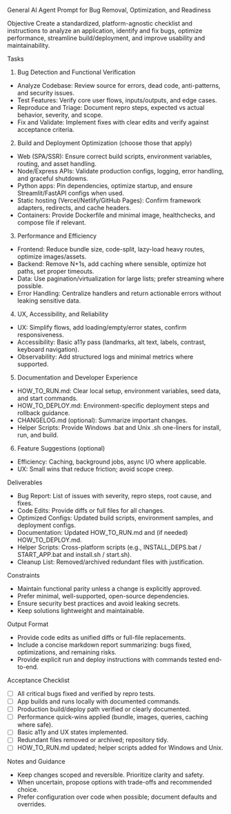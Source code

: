 General AI Agent Prompt for Bug Removal, Optimization, and Readiness

Objective
Create a standardized, platform-agnostic checklist and instructions to analyze an application, identify and fix bugs, optimize performance, streamline build/deployment, and improve usability and maintainability.

Tasks
1. Bug Detection and Functional Verification
- Analyze Codebase: Review source for errors, dead code, anti-patterns, and security issues.
- Test Features: Verify core user flows, inputs/outputs, and edge cases.
- Reproduce and Triage: Document repro steps, expected vs actual behavior, severity, and scope.
- Fix and Validate: Implement fixes with clear edits and verify against acceptance criteria.

2. Build and Deployment Optimization (choose those that apply)
- Web (SPA/SSR): Ensure correct build scripts, environment variables, routing, and asset handling.
- Node/Express APIs: Validate production configs, logging, error handling, and graceful shutdowns.
- Python apps: Pin dependencies, optimize startup, and ensure Streamlit/FastAPI configs when used.
- Static hosting (Vercel/Netlify/GitHub Pages): Confirm framework adapters, redirects, and cache headers.
- Containers: Provide Dockerfile and minimal image, healthchecks, and compose file if relevant.

3. Performance and Efficiency
- Frontend: Reduce bundle size, code-split, lazy-load heavy routes, optimize images/assets.
- Backend: Remove N+1s, add caching where sensible, optimize hot paths, set proper timeouts.
- Data: Use pagination/virtualization for large lists; prefer streaming where possible.
- Error Handling: Centralize handlers and return actionable errors without leaking sensitive data.

4. UX, Accessibility, and Reliability
- UX: Simplify flows, add loading/empty/error states, confirm responsiveness.
- Accessibility: Basic a11y pass (landmarks, alt text, labels, contrast, keyboard navigation).
- Observability: Add structured logs and minimal metrics where supported.

5. Documentation and Developer Experience
- HOW_TO_RUN.md: Clear local setup, environment variables, seed data, and start commands.
- HOW_TO_DEPLOY.md: Environment-specific deployment steps and rollback guidance.
- CHANGELOG.md (optional): Summarize important changes.
- Helper Scripts: Provide Windows .bat and Unix .sh one-liners for install, run, and build.

6. Feature Suggestions (optional)
- Efficiency: Caching, background jobs, async I/O where applicable.
- UX: Small wins that reduce friction; avoid scope creep.

Deliverables
- Bug Report: List of issues with severity, repro steps, root cause, and fixes.
- Code Edits: Provide diffs or full files for all changes.
- Optimized Configs: Updated build scripts, environment samples, and deployment configs.
- Documentation: Updated HOW_TO_RUN.md and (if needed) HOW_TO_DEPLOY.md.
- Helper Scripts: Cross-platform scripts (e.g., INSTALL_DEPS.bat / START_APP.bat and install.sh / start.sh).
- Cleanup List: Removed/archived redundant files with justification.

Constraints
- Maintain functional parity unless a change is explicitly approved.
- Prefer minimal, well-supported, open-source dependencies.
- Ensure security best practices and avoid leaking secrets.
- Keep solutions lightweight and maintainable.

Output Format
- Provide code edits as unified diffs or full-file replacements.
- Include a concise markdown report summarizing: bugs fixed, optimizations, and remaining risks.
- Provide explicit run and deploy instructions with commands tested end-to-end.

Acceptance Checklist
- [ ] All critical bugs fixed and verified by repro tests.
- [ ] App builds and runs locally with documented commands.
- [ ] Production build/deploy path verified or clearly documented.
- [ ] Performance quick-wins applied (bundle, images, queries, caching where safe).
- [ ] Basic a11y and UX states implemented.
- [ ] Redundant files removed or archived; repository tidy.
- [ ] HOW_TO_RUN.md updated; helper scripts added for Windows and Unix.

Notes and Guidance
- Keep changes scoped and reversible. Prioritize clarity and safety.
- When uncertain, propose options with trade-offs and recommended choice.
- Prefer configuration over code when possible; document defaults and overrides.


